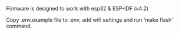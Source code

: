 Firmware is designed to work with esp32 & ESP-IDF (v4.2)

Copy .env.example file to .env, add wifi settings and run 'make flash' command.
